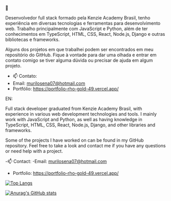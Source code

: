 👋

Desenvolvedor full stack formado pela Kenzie Academy Brasil, tenho experiência em diversas tecnologias e ferramentas para desenvolvimento web. Trabalho principalmente com JavaScript e Python, além de ter conhecimentos em TypeScript, HTML, CSS, React, Node.js, Django e outras bibliotecas e frameworks.

Alguns dos projetos em que trabalhei podem ser encontrados em meu repositório do GitHub. Fique à vontade para dar uma olhada e entrar em contato comigo se tiver alguma dúvida ou precisar de ajuda em algum projeto.


- 📫 Contato:
- Email: murilosena07@hotmail.com
- Portfólio: https://portfolio-rho-gold-49.vercel.app/ 

EN:

Full stack developer graduated from Kenzie Academy Brasil, with experience in various web development technologies and tools. I mainly work with JavaScript and Python, as well as having knowledge in TypeScript, HTML, CSS, React, Node.js, Django, and other libraries and frameworks.

Some of the projects I have worked on can be found in my GitHub repository. Feel free to take a look and contact me if you have any questions or need help with a project.

-📫 Contact:
-Email: murilosena07@hotmail.com
- Portfolio: https://portfolio-rho-gold-49.vercel.app/ 


[![Top Langs](https://github-readme-stats.vercel.app/api/top-langs/?username=murilo517&layout=compact)](https://github.com/anuraghazra/github-readme-stats)


[![Anurag's GitHub stats](https://github-readme-stats.vercel.app/api?username=murilo517&show_icons=true&theme=transparent)](https://github.com/anuraghazra/github-readme-stats)


